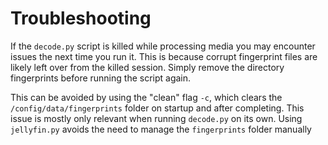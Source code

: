 # Troubleshooting
If the `decode.py` script is killed while processing media you may encounter issues the next time you run it. This is because corrupt fingerprint files are likely left over from the killed session.
Simply remove the directory fingerprints before running the script again.

This can be avoided by using the "clean" flag `-c`, which clears the `/config/data/fingerprints` folder on startup and after completing.
This issue is mostly only relevant when running `decode.py` on its own. Using `jellyfin.py` avoids the need to manage the `fingerprints` folder manually
